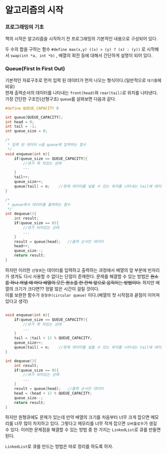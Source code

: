 # __알고리즘의 시작__

### 프로그래밍의 기초
책의 시작은 알고리즘을 시작하기 전 프로그래밍의 기본적인 내용으로 구성되어 있다.

두 수의 합을 구하는 함수 `#define max(x,y) ((x) > (y) ? (x) : (y))` 로 시작해서 `swap(int *a, int *b)` , 배열의 회전 등에 대해서 간단하게 설명이 되어 있다.

### Queue(First In First Out)
기본적인 자료구조로 먼저 입력 된 데이터가 먼저 나오는 형식이다.(일반적으로 `대기줄`에 비유)  
현재 출력순서의 데이터를 나타내는 `front(head)`와 `rear(tail)`로 위치를 나타낸다.  
가장 간단한 구조인(선형구조) `queue`를 살펴보면 다음과 같다.  

```c
#define QUEUE_CAPACITY 8

int queue[QUEUE_CAPACITY];
int head = 0;
int tail = -1;
int queue_size = 0;

/*
 * 입력 된 데이터 n을 queue에 입력하는 함수
 */
void enqueue(int n){
    if(queue_size == QUEUE_CAPACITY){
        //큐가 꽉 차있는 상태
        ...
    }
    tail++;
    queue_size++;
    queue[tail] = n;    //현재 데이터를 넣을 수 있는 위치를 나타내는 tail에 데이터 입력
}

/*
 * queue에서 데이터를 출력하는 함수
 */
int dequeue(){
    int result;
    if(queue_size == 0){
        //큐가 비어있는 상태
        ...
    }
    result = queue[head];   //출력 순서인 데이터
    head++;
    queue_size--;
    return result;
}
```

하지만 이러한 `선형큐`는 데이터를 입력하고 출력하는 과정에서 배열의 앞 부분에 빈자리가 생겨도 다시 사용할 수 없다는 단점이 존재한다. 문제를 해결할 수 있는 방법은 ~~원소를 하나 꺼낼 때 마다 배열의 모든 원소를 한 칸씩 앞으로 움직이는 방법이다.~~ 하지만 배열의 크기가 크다면?? 정말 많은 시간이 걸릴 것이다.  
이를 보완한 함수가 `원형큐(circular queue)` 이다.(배열의 첫 시작점과 끝점이 이어져 있다고 생각)  

```c

void enqueue(int n){
    if(queue_size == QUEUE_CAPACITY){
        //큐가 꽉 차있는 상태
        ...
    }
    tail = (tail + 1) % QUEUE_CAPACITY;
    queue_size++;
    queue[tail] = n;    //현재 데이터를 넣을 수 있는 위치를 나타내는 tail에 데이터 입력
}

int dequeue(){
    int result;
    if(queue_size == 0){
        //큐가 비어있는 상태
        ...
    }
    result = queue[head];   //출력 순서인 데이터
    head = (head + 1) % QUEUE_CAPACITY;
    queue_size--;
    return result;
}
```

하지만 원형큐에도 문제가 있는데 만약 배열의 크기를 처음부터 너무 크게 잡으면 메모리를 너무 많이 차지하고 있다. 그렇다고 메모리를 너무 작게 잡으면 `오버플로우`가 생길 수 있다. 이러한 문제점을 해결할 수 있는 방법 중 한 가지는 `LinkedList`로 큐를 만들면 된다.

`LinkedList`로 큐를 만드는 방법은 따로 정리를 하도록 하자.
